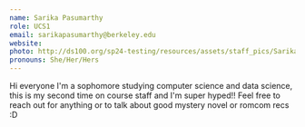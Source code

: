 ```yaml
---
name: Sarika Pasumarthy
role: UCS1
email: sarikapasumarthy@berkeley.edu
website:
photo: http://ds100.org/sp24-testing/resources/assets/staff_pics/Sarika_Pasumarthy.png
pronouns: She/Her/Hers
---
```


Hi everyone I'm a sophomore studying computer science and data science, this is my second time on course staff and I'm super hyped!! Feel free to reach out for anything or to talk about good mystery novel or romcom recs :D
